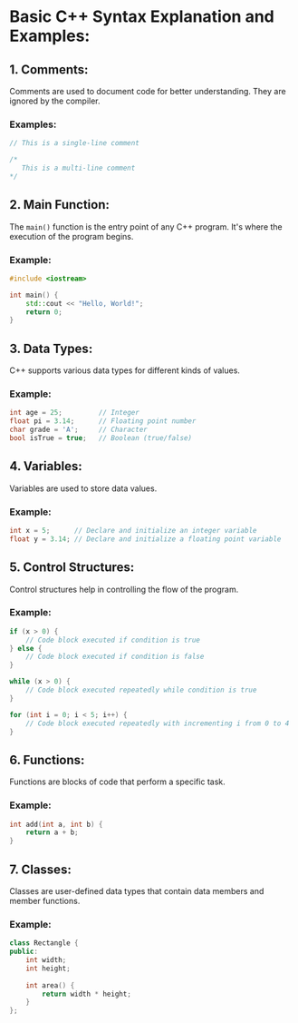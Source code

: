 # Basic C++ Syntax Explanation and Examples:

## 1. Comments:

Comments are used to document code for better understanding. They are ignored by the compiler.

### Examples:

```cpp
// This is a single-line comment

/*
   This is a multi-line comment
*/

```
## 2. Main Function:

The `main()` function is the entry point of any C++ program. It's where the execution of the program begins.

### Example:
```cpp
#include <iostream>

int main() {
    std::cout << "Hello, World!";
    return 0;
}

```

## 3. Data Types:

C++ supports various data types for different kinds of values.

### Example:

```cpp
int age = 25;         // Integer
float pi = 3.14;      // Floating point number
char grade = 'A';     // Character
bool isTrue = true;   // Boolean (true/false)


```

## 4. Variables:

Variables are used to store data values.

### Example:

```cpp
int x = 5;      // Declare and initialize an integer variable
float y = 3.14; // Declare and initialize a floating point variable
```

## 5. Control Structures:

Control structures help in controlling the flow of the program.

### Example:

```cpp
if (x > 0) {
    // Code block executed if condition is true
} else {
    // Code block executed if condition is false
}

while (x > 0) {
    // Code block executed repeatedly while condition is true
}

for (int i = 0; i < 5; i++) {
    // Code block executed repeatedly with incrementing i from 0 to 4
}

```
## 6. Functions:

Functions are blocks of code that perform a specific task.

### Example:

```cpp
int add(int a, int b) {
    return a + b;
}

```
## 7. Classes:

Classes are user-defined data types that contain data members and member functions.

### Example:

```cpp
class Rectangle {
public:
    int width;
    int height;
    
    int area() {
        return width * height;
    }
};

```